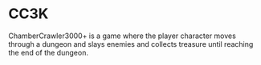 # CC3K
ChamberCrawler3000+ is a game where the player character moves through a dungeon and slays enemies and collects treasure until reaching the end of the dungeon.
